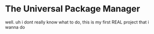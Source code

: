 # The Universal Package Manager
well. uh i dont really know what to do, this is my first REAL project that i wanna do